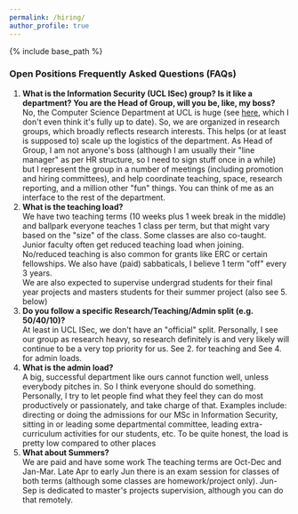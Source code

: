 ```yaml
---
permalink: /hiring/
author_profile: true
---
```


{% include base_path %}

### Open Positions Frequently Asked Questions (FAQs)

1. **What is the Information Security (UCL ISec) group? Is it like a department? You are the Head of Group, will you be, like, my boss?**<br>
No, the Computer Science Department at UCL is huge (see [here](https://www.ucl.ac.uk/computer-science/people/computer-science-academic-staff), which I don't even think it's fully up to date). So, we are organized in research groups, which broadly reflects research interests. This helps (or at least is supposed to) scale up the logistics of the department. As Head of Group, I am not anyone's boss (although I am usually their "line manager" as per HR structure, so I need to sign stuff once in a while) but I represent the group in a number of meetings (including promotion and hiring committees), and help coordinate teaching, space, research reporting, and a million other "fun" things. You can think of me as an interface to the rest of the department.
2. **What is the teaching load?**<br>
We have two teaching terms (10 weeks plus 1 week break in the middle) and ballpark everyone teaches 1 class per term, but that might vary based on the "size" of the class. Some classes are also co-taught. Junior faculty often get reduced teaching load when joining. No/reduced teaching is also common for grants like ERC or certain fellowships. We also have (paid) sabbaticals, I believe 1 term "off" every 3 years.<br>
We are also expected to supervise undergrad students for their final year projects and masters students for their summer project (also see 5. below)
3. **Do you follow a specific Research/Teaching/Admin split (e.g. 50/40/10)?**<br>
At least in UCL ISec, we don't have an "official" split. Personally, I see our group as research heavy, so research definitely is and very likely will continue to be a very top priority for us. See 2. for teaching and See 4. for admin loads.
4. **What is the admin load?**<br>
A big, successful department like ours cannot function well, unless everybody pitches in. So I think everyone should do something. Personally, I try to let people find what they feel they can do most productively or passionately, and take charge of that. Examples include: directing or doing the admissions for our MSc in Information Security, sitting in or leading some departmental committee, leading extra-curriculum activities for our students, etc. To be quite honest, the load is pretty low compared to other places 
5. **What about Summers?**<br>
We are paid and have some work The teaching terms are Oct-Dec and Jan-Mar. Late Apr to early Jun there is an exam session for classes of both terms (although some classes are homework/project only). Jun-Sep is dedicated to master's projects supervision, although you can do that remotely.

